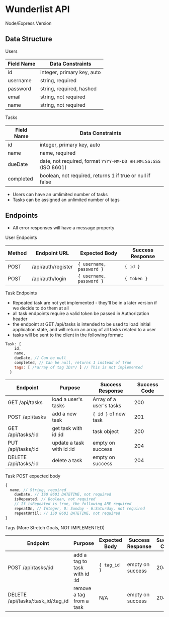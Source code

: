 # Wunderlist API

Node/Express Version

## Data Structure

Users

| Field Name | Data Constraints           |
| ---------- | -------------------------- |
| id         | integer, primary key, auto |
| username   | string, required           |
| password   | string, required, hashed   |
| email      | string, not required       |
| name       | string, not required       |

Tasks

| Field Name | Data Constraints                                                |
| ---------- | --------------------------------------------------------------- |
| id         | integer, primary key, auto                                      |
| name       | name, required                                                  |
| dueDate    | date, not required, format `YYYY-MM-DD HH:MM:SS:SSS` (ISO 8601) |
| completed  | boolean, not required, returns 1 if true or null if false       |

- Users can have an umlimited number of tasks
- Tasks can be assigned an unlimited number of tags

## Endpoints

- All error responses will have a message property

User Endpoints

| Method | Endpoint URL       | Expected Body            | Success Response |
| ------ | ------------------ | ------------------------ | ---------------- |
| POST   | /api/auth/register | `{ username, password }` | `{ id }`         |
| POST   | /api/auth/login    | `{ username, password }` | `{ token }`      |

Task Endpoints

- Repeated task are not yet implemented - they'll be in a later version if we decide to do them at all
- all task endpoints require a valid token be passed in Authorization header
- the endpoint at GET /api/tasks is intended to be used to load initial application state, and will return an array of all tasks related to a user
- tasks will be sent to the client in the following format:

```js
Task: {
    id,
    name,
    dueDate, // Can be null
    completed, // Can be null, returns 1 instead of true
    tags: [ /*array of tag IDs*/ ] // This is not implemented
  }
```

| Endpoint              | Purpose                   | Success Response        | Success Code |
| --------------------- | ------------------------- | ----------------------- | ------------ |
| GET /api/tasks        | load a user's tasks       | Array of a user's tasks | 200          |
| POST /api/tasks       | add a new task            | `{ id }` of new task    | 201          |
| GET /api/tasks/:id    | get task with id :id      | task object             | 200          |
| PUT /api/tasks/:id    | update a task with id :id | empty on success        | 204          |
| DELETE /api/tasks/:id | delete a task             | empty on success        | 204          |

Task POST expected body

```js
{
  name, // String, required
    dueDate, // ISO 8601 DATETIME, not required
    isRepeated, // Boolean, not required
    // If isRepeated is true, the following ARE required
    repeatOn, // Integer, 0: Sunday - 6:Saturday, not required
    repeatUntil; // ISO 8601 DATETIME, not required
}
```

Tags (More Stretch Goals, NOT IMPLEMENTED)

| Endpoint                           | Purpose                       | Expected Body | Success Response | Success Code |
| ---------------------------------- | ----------------------------- | ------------- | ---------------- | ------------ |
| POST /api/tasks/:id                | add a tag to task with id :id | `{ tag_id }`  | empty on success | 204          |
| DELETE /api/tasks/:task_id/:tag_id | remove a tag from a task      | N/A           | empty on success | 204          |
